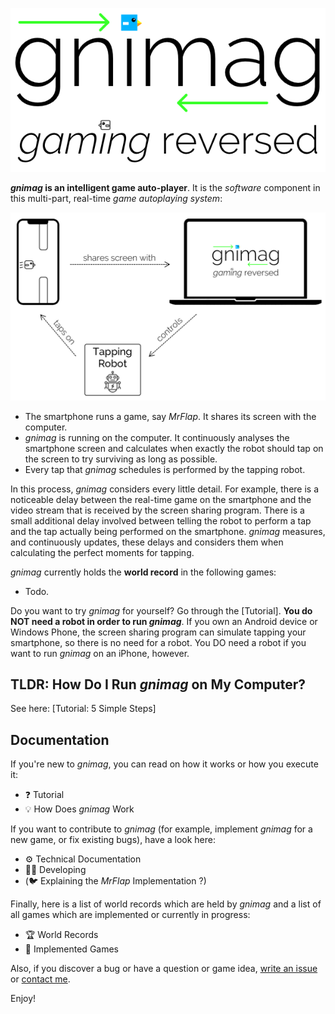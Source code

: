 <p align="center">
	<img src="Documentation/Resources/Subtitled gnimag.png" width="605">
</p>



**_gnimag_ is an intelligent game auto-player**. It is the _software_ component in this multi-part, real-time _game autoplaying system_:



<p align="center">
	<img src="Documentation/Resources/FunctionalDiagram.png" width="700">
</p>


- The smartphone runs a game, say _MrFlap_. It shares its screen with the computer.
- _gnimag_ is running on the computer. It continuously analyses the smartphone screen and calculates when exactly the robot should tap on the screen to try surviving as long as possible.
- Every tap that _gnimag_ schedules is performed by the tapping robot.

In this process, _gnimag_ considers every little detail. For example, there is a noticeable delay between the real-time game on the smartphone and the video stream that is received by the screen sharing program. There is a small additional delay involved between telling the robot to perform a tap and the tap actually being performed on the smartphone. _gnimag_ measures, and continuously updates, these delays and considers them when calculating the perfect moments for tapping.



_gnimag_ currently holds the **world record** in the following games:

- Todo.



Do you want to try _gnimag_ for yourself? Go through the [Tutorial]. **You do NOT need a robot in order to run _gnimag_**. If you own an Android device or Windows Phone, the screen sharing program can simulate tapping your smartphone, so there is no need for a robot. You DO need a robot if you want to run _gnimag_ on an iPhone, however.



## TLDR: How Do I Run _gnimag_ on My Computer?

See here: [Tutorial: 5 Simple Steps]



## Documentation

If you're new to _gnimag_, you can read on how it works or how you execute it:

- ❓ Tutorial
- 💡 How Does _gnimag_ Work

If you want to contribute to _gnimag_ (for example, implement _gnimag_ for a new game, or fix existing bugs), have a look here:

- ⚙️ Technical Documentation
- 👩‍💻 Developing
- (🐦 Explaining the _MrFlap_ Implementation ?)

Finally, here is a list of world records which are held by _gnimag_ and a list of all games which are implemented or currently in progress:

+ 🏆 World Records
+ 🎳 Implemented Games



Also, if you discover a bug or have a question or game idea, [write an issue](https://github.com/piknotech/gnimag/issues/new) or [contact me](https://github.com/knothed).



Enjoy!